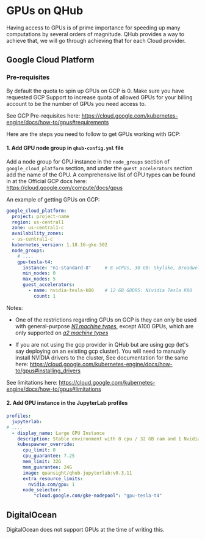 # GPUs on QHub

Having access to  GPUs is of prime importance for speeding up many computations
by several orders of magnitude. QHub provides a way to achieve that, we will go
through achieving that for each Cloud provider.

## Google Cloud Platform

### Pre-requisites

By default the quota to spin up GPUs on GCP is 0. Make sure you have requested
GCP Support to increase quota of allowed GPUs for your billing account to be the
number of GPUs you need access to.

See GCP Pre-requisites here: https://cloud.google.com/kubernetes-engine/docs/how-to/gpus#requirements

Here are the steps you need to follow to get GPUs working with GCP:

#### 1. Add GPU node group in `qhub-config.yml` file

Add a node group for GPU instance in the `node_groups` section of `google_cloud_platform` section,
and under the `guest_accelerators` section add the name of the GPU. A comprehensive list of GPU
types can be found in at the Official GCP docs here: https://cloud.google.com/compute/docs/gpus

An example of getting GPUs on GCP:

```yml
google_cloud_platform:
  project: project-name
  region: us-central1
  zone: us-central1-c
  availability_zones:
  - us-central1-c
  kubernetes_version: 1.18.16-gke.502
  node_groups:
    # ....
    gpu-tesla-t4:
      instance: "n1-standard-8"     # 8 vCPUs, 30 GB: Skylake, Broadwell, Haswell, Sandy Bridge, and Ivy Bridge
      min_nodes: 0
      max_nodes: 5
      guest_accelerators:
        - name: nvidia-tesla-k80    # 12 GB GDDR5: Nividia Tesla K80
          count: 1

```

Notes:

- One of the restrictions regarding GPUs on GCP is they can only be used
with general-purpose *[N1 machine types](https://cloud.google.com/compute/docs/machine-types#n1_machine_types)*,
except A100 GPUs, which are only supported on *[a2 machine types](https://cloud.google.com/blog/products/compute/announcing-google-cloud-a2-vm-family-based-on-nvidia-a100-gpu)*

- If you are not using the gcp provider in QHub but are using gcp (let's say deploying
  on an existing gcp cluster). You will need to manually install NVIDIA drivers to the
  cluster, See documentation for the same here: https://cloud.google.com/kubernetes-engine/docs/how-to/gpus#installing_drivers


See limitations here: https://cloud.google.com/kubernetes-engine/docs/how-to/gpus#limitations


#### 2. Add GPU instance in the JupyterLab profiles

```yml
profiles:
  jupyterlab:
# ....
  - display_name: Large GPU Instance
    description: Stable environment with 8 cpu / 32 GB ram and 1 Nvidia Tesla T4
    kubespawner_override:
      cpu_limit: 8
      cpu_guarantee: 7.25
      mem_limit: 32G
      mem_guarantee: 24G
      image: quansight/qhub-jupyterlab:v0.3.11
      extra_resource_limits:
        nvidia.com/gpu: 1
      node_selector:
          "cloud.google.com/gke-nodepool": "gpu-tesla-t4"
```

## DigitalOcean

DigitalOcean does not support GPUs at the time of writing this.
